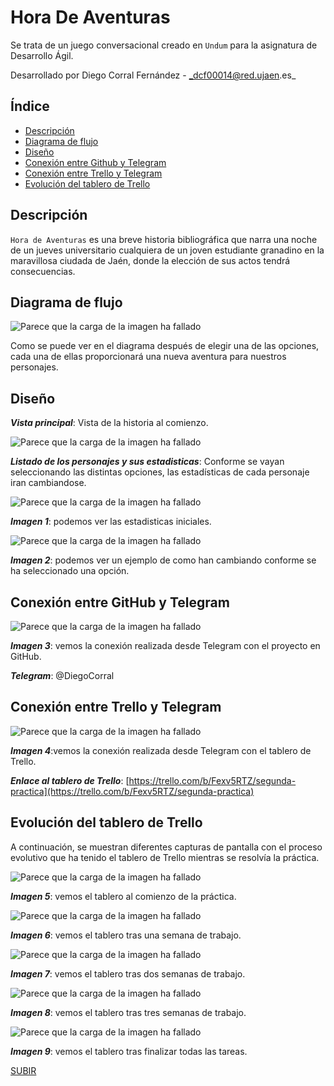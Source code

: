 <a name="top"></a>

# Hora De Aventuras

Se trata de un juego conversacional creado en `Undum` para la asignatura de Desarrollo Ágil.

Desarrollado por Diego Corral Fernández - _dcf00014@red.ujaen.es_

## Índice
* [Descripción](#descripción)
* [Diagrama de flujo](#diagrama)
* [Diseño](#diseño)
* [Conexión entre Github y Telegram](#conexion_git)
* [Conexión entre Trello y Telegram](#conexion_trello)
* [Evolución del tablero de Trello](#evolucion)

<a name="descripción"></a>

## Descripción

`Hora de Aventuras` es una breve historia bibliográfica que narra una noche de un jueves universitario cualquiera de un joven estudiante granadino en la maravillosa ciudada
de Jaén, donde la elección de sus actos tendrá consecuencias.

<a name="diagrama"></a>

## Diagrama de flujo

![Parece que la carga de la imagen ha fallado](..\games\media\img\Diagrama "Diagrama de flujos")

Como se puede ver en el diagrama después de elegir una de las opciones, cada una de ellas proporcionará una nueva aventura para nuestros personajes.

<a nama="diseño"></a>

## Diseño

___Vista principal___: Vista de la historia al comienzo.

![Parece que la carga de la imagen ha fallado](..\games\media\img\Inicio "Inicio de la historia")


___Listado de los personajes y sus estadisticas___: Conforme se vayan seleccionando las distintas opciones, las estadísticas de cada personaje iran cambiandose.

![Parece que la carga de la imagen ha fallado](..\games\media\img\EI "Estadísticas iniciales")

___Imagen 1___: podemos ver las estadisticas iniciales.

![Parece que la carga de la imagen ha fallado](..\games\media\img\EM "Estadísticas modificadas")

___Imagen 2___: podemos ver un ejemplo de como han cambiando conforme se ha seleccionado una opción.

<a name="conexion_git"></a>

## Conexión entre GitHub y Telegram

![Parece que la carga de la imagen ha fallado](..\games\media\img\Telegram "Vinculación con Telegram")

___Imagen 3___: vemos la conexión realizada desde Telegram con el proyecto en GitHub.

___Telegram___: @DiegoCorral

<a name="conexion_trello"></a>

## Conexión entre Trello y Telegram

![Parece que la carga de la imagen ha fallado](..\games\media\img\Trello "Vinculación con Telegram")

___Imagen 4___:vemos la conexión realizada desde Telegram con el tablero de Trello.

___Enlace al tablero de Trello___: [https://trello.com/b/Fexv5RTZ/segunda-practica](https://trello.com/b/Fexv5RTZ/segunda-practica)

<a name="evolucion"></a>

## Evolución del tablero de Trello

A continuación, se muestran diferentes capturas de pantalla con el proceso evolutivo que ha tenido el tablero de Trello mientras se resolvía la práctica.


![Parece que la carga de la imagen ha fallado](..\games\media\img\TInicio "Tablero al inicio")

___Imagen 5___: vemos el tablero al comienzo de la práctica.

![Parece que la carga de la imagen ha fallado](..\games\media\img\PSemana "Tablero en la segunda semana")

___Imagen 6___: vemos el tablero tras una semana de trabajo.

![Parece que la carga de la imagen ha fallado](..\games\media\img\SSemana "Tablero en la tercera semana")

___Imagen 7___: vemos el tablero tras dos semanas de trabajo.

![Parece que la carga de la imagen ha fallado](..\games\media\img\TSemana "Tablero en la tercera semana")

___Imagen 8___: vemos el tablero tras tres semanas de trabajo.

![Parece que la carga de la imagen ha fallado](..\games\media\img\Completo "Tablero completo")

___Imagen 9___: vemos el tablero tras finalizar todas las tareas.

[SUBIR](#top)